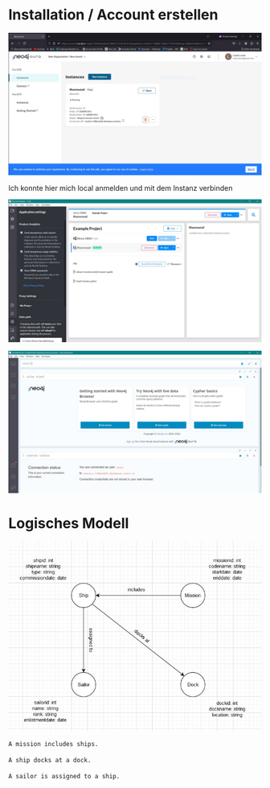 # Installation / Account erstellen

![](1_remotedb.JPG)

Ich konnte hier mich local anmelden und mit dem Instanz verbinden

![](1_remotedblocal.JPG)

![](1_remotedbconnect.JPG)

# Logisches Modell

![](2_model.JPG)

```
A mission includes ships.

A ship docks at a dock.

A sailor is assigned to a ship.
```
